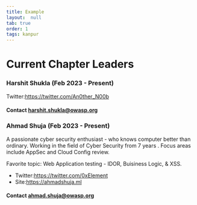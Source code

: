 ```yaml
---
title: Example
layout:  null
tab: true
order: 1
tags: kanpur
---
```


# Current Chapter Leaders

### Harshit Shukla (Feb 2023 - Present)


Twitter:<https://twitter.com/An0ther_N00b>
#### Contact harshit.shukla@owasp.org


### Ahmad Shuja (Feb 2023 - Present)

A passionate cyber security enthusiast - who knows computer better than ordinary.
Working in the field of Cyber Security from 7 years . Focus areas include AppSec and Cloud Config review. 

Favorite topic: Web Application testing - IDOR, Buisiness Logic, & XSS.

* Twitter:<https://twitter.com/0xElement>
* Site:<https://ahmadshuja.ml>
#### Contact ahmad.shuja@owasp.org
